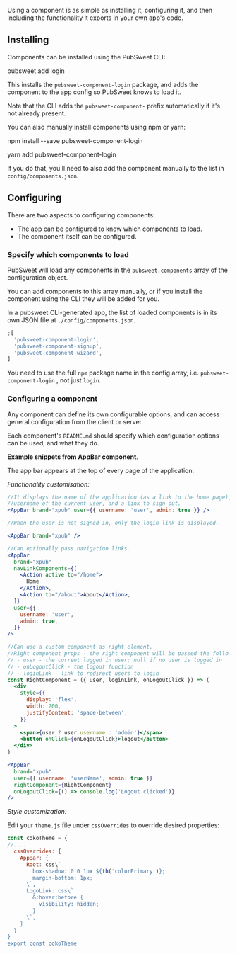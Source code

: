 Using a component is as simple as installing it, configuring it, and then including the functionality it exports in your own app's code.

## Installing

Components can be installed using the PubSweet CLI:

pubsweet add login

This installs the `pubsweet-component-login` package, and adds the component to the app config so PubSweet knows to load it.

Note that the CLI adds the `pubsweet-component-` prefix automatically if it's not already present.

You can also manually install components using npm or yarn:

npm install \--save pubsweet-component-login

yarn add pubsweet-component-login

If you do that, you'll need to also add the component manually to the list in `config/components.json`.

## Configuring

There are two aspects to configuring components:

- The app can be configured to know which components to load.
- The component itself can be configured.

### Specify which components to load

PubSweet will load any components in the `pubsweet.components` array of the configuration object.

You can add components to this array manually, or if you install the component using the CLI they will be added for you.

In a pubsweet CLI-generated app, the list of loaded components is in its own JSON file at `./config/components.json`.

```js static
;[
  'pubsweet-component-login',
  'pubsweet-component-signup',
  'pubsweet-component-wizard',
]
```

You need to use the full `npm` package name in the config array, i.e. `pubsweet-component-login` , not just `login`.

### Configuring a component

Any component can define its own configurable options, and can access general configuration from the client or server.

Each component's `README.md` should specify which configuration options can be used, and what they do.

**Example snippets from AppBar component**.

The app bar appears at the top of every page of the application.

_Functionality customisation:_

```jsx static
//It displays the name of the application (as a link to the home page), the
//username of the current user, and a link to sign out.
<AppBar brand="xpub" user={{ username: 'user', admin: true }} />

//When the user is not signed in, only the login link is displayed.

<AppBar brand="xpub" />
```

```jsx static
//Can optionally pass navigation links.
<AppBar
  brand="xpub"
  navLinkComponents={[
    <Action active to="/home">
      Home
    </Action>,
    <Action to="/about">About</Action>,
  ]}
  user={{
    username: 'user',
    admin: true,
  }}
/>
```

```jsx static
//Can use a custom component as right element.
//Right component props - the right component will be passed the following props:
// - user - the current logged in user; null if no user is logged in
// - onLogoutClick - the logout function
// - loginLink - link to redirect users to login
const RightComponent = ({ user, loginLink, onLogoutClick }) => (
  <div
    style={{
      display: 'flex',
      width: 200,
      justifyContent: 'space-between',
    }}
  >
    <span>{user ? user.username : 'admin'}</span>
    <button onClick={onLogoutClick}>logout</button>
  </div>
)

<AppBar
  brand="xpub"
  user={{ username: 'userName', admin: true }}
  rightComponent={RightComponent}
  onLogoutClick={() => console.log('Logout clicked')}
/>
```

_Style customization:_

Edit your `theme.js` file under `cssOverrides` to override desired properties:

```js static
const cokoTheme = {
//....
  cssOverrides: {
    AppBar: {
      Root: css\`
        box-shadow: 0 0 1px ${th('colorPrimary')};
        margin-bottom: 1px;
      \`,
      LogoLink: css\`
        &:hover:before {
          visibility: hidden;
        }
      \`,
    }
  }
}
export const cokoTheme
```
